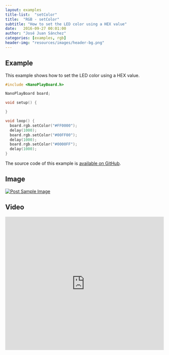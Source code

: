 ```yaml
---
layout: examples
title-list:  "setColor"
title:  "RGB - setColor"
subtitle: "How to set the LED color using a HEX value"
date:   2016-09-27 00:01:00
author: "José Juan Sánchez"
categories: [examples, rgb]
header-img: "resources/images/header-bg.png"
---
```


## Example
This example shows how to set the LED color using a HEX value.

```c++
#include <NanoPlayBoard.h>

NanoPlayBoard board;

void setup() {

}

void loop() {
  board.rgb.setColor("#FF0000");
  delay(1000);
  board.rgb.setColor("#00FF00");
  delay(1000);
  board.rgb.setColor("#0000FF");
  delay(1000);
}
```

The source code of this example is [available on GitHub][1].

## Image
<a href="#">
    <img class="img-responsive" src="{{ site.baseurl }}/resources/images/bluetooth_beach.jpg" alt="Post Sample Image">
</a>

## Video
<iframe width="100%" height="423" src="https://www.youtube.com/embed/NiuZJAB38TI" frameborder="0" allowfullscreen></iframe>

[1]: https://github.com/josejuansanchez/NanoPlayBoard-Arduino-Library/tree/master/examples